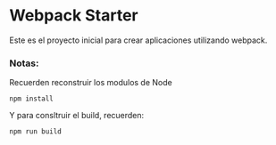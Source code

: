# Webpack Starter

Este es el proyecto inicial para crear aplicaciones utilizando webpack.


### Notas:
Recuerden reconstruir los modulos de Node
```
npm install
```
Y para consltruir el build, recuerden:
```
npm run build
```